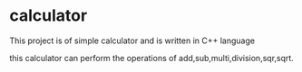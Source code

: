 # calculator
This project is of simple calculator and is written in C++ language

this calculator can perform the operations of add,sub,multi,division,sqr,sqrt.

